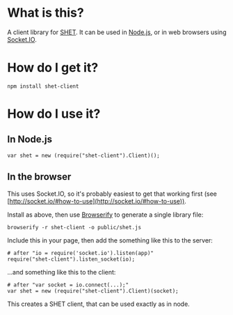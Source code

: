 # What is this?

A client library for [SHET](https://github.com/18sg/SHET). It can be used in [Node.js](http://nodejs.org/), or in web browsers using [Socket.IO](http://socket.io/).

# How do I get it?

	npm install shet-client

# How do I use it?
## In Node.js

	var shet = new (require("shet-client").Client)();

## In the browser

This uses Socket.IO, so it's probably easiest to get that working first (see
[http://socket.io/#how-to-use](http://socket.io/#how-to-use)).

Install as above, then use
[Browserify](https://github.com/substack/node-browserify) to generate a single
library file:

	browserify -r shet-client -o public/shet.js

Include this in your page, then add the something like this to the server:

	# after "io = require('socket.io').listen(app)"
	require("shet-client").listen_socket(io);

...and something like this to the client:

	# after "var socket = io.connect(...);"
	var shet = new (require("shet-client").Client)(socket);

This creates a SHET client, that can be used exactly as in node.
